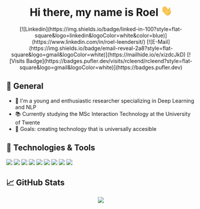 <h1 align="center">Hi there, my name is Roel <img src="https://raw.githubusercontent.com/rcleend/rcleend/master/wave.gif" width="30px"></h1>
<div align="center">
	<p>
		[![Linkedin](https://img.shields.io/badge/linked-in-100?style=flat-square&logo=linkedin&logoColor=white&color=blue)](https://www.linkedin.com/in/roel-leendersit/)
		[![E-Mail](https://img.shields.io/badge/email-reveal-2a8?style=flat-square&logo=gmail&logoColor=white)](https://mailhide.io/e/xizdcJkD)
		[![Visits Badge](https://badges.pufler.dev/visits/rcleend/rcleend?style=flat-square&logo=gmail&logoColor=white)](https://badges.pufler.dev)
	</p>
</div>


## 🔭 General

- 👴 I'm a young and enthusiastic researcher specializing in Deep Learning and NLP
- 📚 Currently studying the MSc Interaction Technology at the University of Twente
- 🥅 Goals: creating technology that is universally accesible

## 🔧 Technologies & Tools
![](https://img.shields.io/badge/OS-PyTorch-informational?style=flat&logo=linux&logoColor=white&color=2bbc8a)
![](https://img.shields.io/badge/OS-Linux-informational?style=flat&logo=linux&logoColor=white&color=2bbc8a)
![](https://img.shields.io/badge/OS-Windows-informational?style=flat&logo=windows&logoColor=white&color=2bbc8a)
![](https://img.shields.io/badge/Editor-IntelliJ_IDEA-informational?style=flat&logo=intellij-idea&logoColor=white&color=2bbc8a)
![](https://img.shields.io/badge/Code-JavaScript-informational?style=flat&logo=javascript&logoColor=white&color=2bbc8a)
![](https://img.shields.io/badge/Code-Java-informational?style=flat&logo=java&logoColor=white&color=2bbc8a)
![](https://img.shields.io/badge/Tools-Angular-informational?style=flat&logo=react&logoColor=white&color=2bbc8a)
![](https://img.shields.io/badge/Shell-Bash-informational?style=flat&logo=gnu-bash&logoColor=white&color=2bbc8a)
![](https://img.shields.io/badge/Tools-Docker-informational?style=flat&logo=docker&logoColor=white&color=2bbc8a)

## &#x1f4c8; GitHub Stats

<div align="center">
  <a href="https://github.com/RickvanBerlo">
    <img width="37.5%" src="https://github-readme-stats.vercel.app/api/top-langs/?username=rcleend&theme=dark" />
  </a>
</div>

